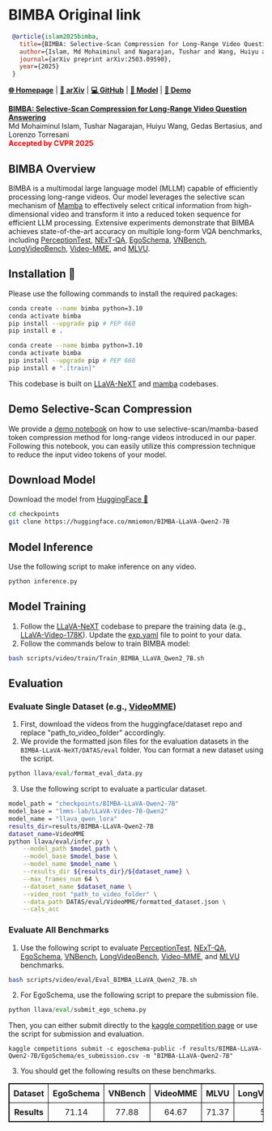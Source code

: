 # BIMBA Original link

```BibTeX
 @article{islam2025bimba,
   title={BIMBA: Selective-Scan Compression for Long-Range Video Question Answering},
   author={Islam, Md Mohaiminul and Nagarajan, Tushar and Wang, Huiyu and Bertasius, Gedas and Torresani, Lorenzo},
   journal={arXiv preprint arXiv:2503.09590},
   year={2025}
 }
 ```

[**🌐 Homepage**](https://sites.google.com/view/bimba-mllm) | [**📖 arXiv**](https://arxiv.org/abs/2503.09590) | [**💻 GitHub**](https://github.com/md-mohaiminul/BIMBA) | [**🤗 Model**](https://huggingface.co/mmiemon/BIMBA-LLaVA-Qwen2-7B) | [**🌟 Demo**](BIMBA-LLaVA-NeXT/demo_selective_scan_compression.ipynb)

[**BIMBA: Selective-Scan Compression for Long-Range Video Question Answering**](https://arxiv.org/abs/2503.09590)\
Md Mohaiminul Islam, Tushar Nagarajan, Huiyu Wang, Gedas Bertasius, and Lorenzo Torresani\
<span style="color:red">**Accepted by CVPR 2025**</span>


## BIMBA Overview

BIMBA is a multimodal large language model (MLLM) capable of efficiently processing long-range videos. Our model leverages the selective scan mechanism of [Mamba](https://arxiv.org/abs/2312.00752) to effectively select critical information from high-dimensional video and transform it into a reduced token sequence for efficient LLM processing. Extensive experiments demonstrate that BIMBA  achieves state-of-the-art accuracy on multiple long-form VQA benchmarks, including [PerceptionTest](https://arxiv.org/abs/2305.13786), [NExT-QA](https://arxiv.org/abs/2105.08276), [EgoSchema](https://arxiv.org/abs/2308.09126), [VNBench](https://arxiv.org/abs/2406.09367), [LongVideoBench](https://arxiv.org/abs/2407.15754), [Video-MME](https://arxiv.org/abs/2405.21075), and [MLVU](https://arxiv.org/abs/2406.04264). 

## Installation 🔧
Please use the following commands to install the required packages:
```bash
conda create --name bimba python=3.10
conda activate bimba
pip install --upgrade pip # PEP 660
pip install e .
```
```bash
conda create --name bimba python=3.10
conda activate bimba
pip install --upgrade pip # PEP 660
pip install e ".[train]"
```
This codebase is built on [LLaVA-NeXT](https://github.com/LLaVA-VL/LLaVA-NeXT) and [mamba](https://github.com/state-spaces/mamba) codebases.

## Demo Selective-Scan Compression
We provide a [demo notebook](BIMBA-LLaVA-NeXT/demo_selective_scan_compression.ipynb) on how to use selective-scan/mamba-based token compression method for long-range videos introduced in our paper. Following this notebook, you can easily utilize this compression technique to reduce the input video tokens of your model.


## Download Model
Download the model from [HuggingFace 🤗](https://huggingface.co/mmiemon/BIMBA-LLaVA-Qwen2-7B)
```bash
cd checkpoints
git clone https://huggingface.co/mmiemon/BIMBA-LLaVA-Qwen2-7B
```

## Model Inference
Use the following script to make inference on any video.
```python
python inference.py
```

## Model Training
1. Follow the [LLaVA-NeXT](https://github.com/LLaVA-VL/LLaVA-NeXT/blob/main/docs/LLaVA_Video_1003.md) codebase to prepare the training data (e.g., [LLaVA-Video-178K](https://huggingface.co/datasets/lmms-lab/LLaVA-Video-178K)).
Update the [exp.yaml](BIMBA-LLaVA-NeXT/scripts/video/train/exp.yaml) file to point to your data.
2. Follow the commands below to train BIMBA model:
```bash
bash scripts/video/train/Train_BIMBA_LLaVA_Qwen2_7B.sh
```

## Evaluation

### Evaluate Single Dataset (e.g., [VideoMME](https://huggingface.co/datasets/lmms-lab/Video-MME))

1. First, download the videos from the huggingface/dataset repo and replace "path_to_video_folder" accordingly.
2. We provide the formatted json files for the evaluation datasets in the `BIMBA-LLaVA-NeXT/DATAS/eval` folder. You can format a new dataset using the script.  
```python
python llava/eval/format_eval_data.py
```
3. Use the following script to evaluate a particular dataset.
```bash
model_path = "checkpoints/BIMBA-LLaVA-Qwen2-7B"
model_base = "lmms-lab/LLaVA-Video-7B-Qwen2"
model_name = "llava_qwen_lora"
results_dir=results/BIMBA-LLaVA-Qwen2-7B
dataset_name=VideoMME
python llava/eval/infer.py \
    --model_path $model_path \
    --model_base $model_base \
    --model_name $model_name \
    --results_dir ${results_dir}/${dataset_name} \
    --max_frames_num 64 \
    --dataset_name $dataset_name \
    --video_root "path_to_video_folder" \
    --data_path DATAS/eval/VideoMME/formatted_dataset.json \
    --cals_acc
```

### Evaluate All Benchmarks

1. Use the following script to evaluate [PerceptionTest](https://arxiv.org/abs/2305.13786), [NExT-QA](https://arxiv.org/abs/2105.08276), [EgoSchema](https://arxiv.org/abs/2308.09126), [VNBench](https://arxiv.org/abs/2406.09367), [LongVideoBench](https://arxiv.org/abs/2407.15754), [Video-MME](https://arxiv.org/abs/2405.21075), and [MLVU](https://arxiv.org/abs/2406.04264)  benchmarks.
```bash
bash scripts/video/eval/Eval_BIMBA_LLaVA_Qwen2_7B.sh
```

2. For EgoSchema, use the following script to prepare the submission file.
```python
python llava/eval/submit_ego_schema.py
```
Then, you can either submit directly to the [kaggle competition page](https://www.kaggle.com/competitions/egoschema-public/overview) or use the script for submission and evaluation.
```
kaggle competitions submit -c egoschema-public -f results/BIMBA-LLaVA-Qwen2-7B/EgoSchema/es_submission.csv -m "BIMBA-LLaVA-Qwen2-7B"
```

3. You should get the following results on these benchmarks.

<!-- |               | EgoSchema | VNBench | VideoMME | MLVU | LongVideoBench | NextQA | PerceptionTest |
|:------------:|:--------:|:------:|:--------:|:----:|:--------------:|:------:|:--------------:|
| **Results**  |   71.14   |  77.88  |   64.67   | 71.37 |     59.46      |  83.73  |      68.51      | -->

<table style="border: 1px solid black; border-collapse: collapse;">
  <tr>
    <th style="border: 1px solid black; padding: 8px;">Dataset</th>
    <th style="border: 1px solid black; padding: 8px;">EgoSchema</th>
    <th style="border: 1px solid black; padding: 8px;">VNBench</th>
    <th style="border: 1px solid black; padding: 8px;">VideoMME</th>
    <th style="border: 1px solid black; padding: 8px;">MLVU</th>
    <th style="border: 1px solid black; padding: 8px;">LongVideoBench</th>
    <th style="border: 1px solid black; padding: 8px;">NextQA</th>
    <th style="border: 1px solid black; padding: 8px;">PerceptionTest</th>
  </tr>
  <tr>
    <th style="border: 1px solid black; padding: 8px;">Results</th>
    <td style="border: 1px solid black; padding: 8px; text-align: center;">71.14</td>
    <td style="border: 1px solid black; padding: 8px; text-align: center;">77.88</td>
    <td style="border: 1px solid black; padding: 8px; text-align: center;">64.67</td>
    <td style="border: 1px solid black; padding: 8px; text-align: center;">71.37</td>
    <td style="border: 1px solid black; padding: 8px; text-align: center;">59.46</td>
    <td style="border: 1px solid black; padding: 8px; text-align: center;">83.73</td>
    <td style="border: 1px solid black; padding: 8px; text-align: center;">68.51</td>
  </tr>
</table>


